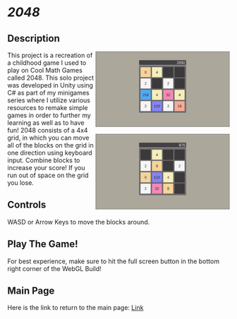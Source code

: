 # *2048*

## Description
<img align="right" width="304.128" height="171.072" src="https://github.com/SergeiBak/PersonalWebsite/blob/master/images/2048.png?raw=true">
This project is a recreation of a childhood game I used to play on Cool Math Games called 2048. This solo project was developed in Unity using C# as part of my minigames series where I utilize various resources to remake simple games in order to further my learning as well as to have fun!   



<img align="right" width="304.128" height="171.072" src="https://github.com/SergeiBak/PersonalWebsite/blob/master/images/Minigames.png?raw=true">
2048 consists of a 4x4 grid, in which you can move all of the blocks on the grid in one direction using keyboard input. Combine blocks to increase your score! If you run out of space on the grid you lose. 

## Controls
WASD or Arrow Keys to move the blocks around.

## Play The Game!
For best experience, make sure to hit the full screen button in the bottom right corner of the WebGL Build!

## Main Page
Here is the link to return to the main page: [Link](https://sergeibak.github.io/PersonalWebsite/)
